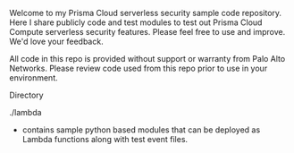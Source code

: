 Welcome to my Prisma Cloud serverless security sample code repository. Here I share publicly code and test modules to test out Prisma Cloud Compute serverless security features. Please feel free to use and improve. We'd love your feedback.

All code in this repo is provided without support or warranty from Palo Alto Networks. Please review code used from this repo prior to use in your environment.

Directory

./lambda 
- contains sample python based modules that can be deployed as Lambda functions along with test event files.
